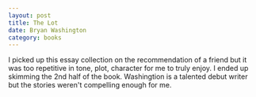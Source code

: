 ```yaml
---
layout: post
title: The Lot
date: Bryan Washington
category: books
---
```


I picked up this essay collection on the recommendation of a friend but it was too repetitive in tone, plot, character for me to truly enjoy. I ended up skimming the 2nd half of the book. Washingtion is a talented debut writer but the stories weren't compelling enough for me.